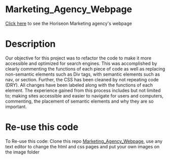 # Marketing_Agency_Webpage

[Click here](https://shangfii.github.io/Marketing_Agency_Webpage/) to see the Horiseon Marketing agency's webpage

# Description 

Our objective for this project was to refactor the code to make it more accessible and optimized for search engines. This was accomplished by clearly commenting the functions of each piece of code as well as replacing non-semantic elements such as Div tags, with semantic elements such as nav, or section. Further, the CSS has been cleaned by not repeating code (DRY). All changes have been labeled along with the functions of each element. The experience gained from this process includes but not limited to; making sites accessible and easier to navigate for users and computers, commenting, the placement of semantic elements and why they are so important.

# Re-use this code 

To Re-use this code: Clone this repo [Marketing_Agency_Webpage](https://github.com/shangfii/Marketing_Agency_Webpage), use any text editor to change the html and css pages and put your own images on the image folder
